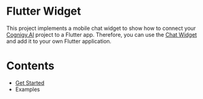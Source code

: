 # Flutter Widget

This project implements a mobile chat widget to show how to connect your [Cognigy.AI](https://cognigy.com/) project to a Flutter app. Therefore, you can use the [Chat Widget](./lib/chat_widget/) and add it to your own Flutter application.

# Contents

- [Get Started](./docs/get-started.md)
- Examples

